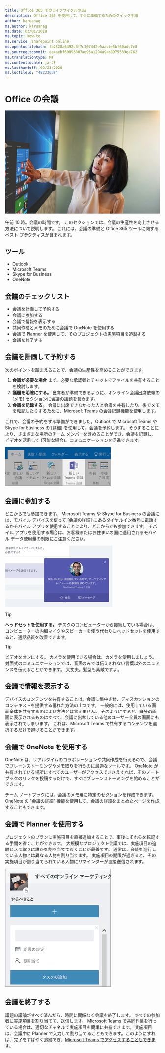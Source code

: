 ```yaml
---
title: Office 365 でのライフサイクルの1日
description: Office 365 を使用して、すぐに準備するためのクイック手順
author: karuanag
ms.author: karuanag
ms.date: 02/01/2019
ms.topic: how-to
ms.service: sharepoint online
ms.openlocfilehash: fb2820a6492c3f7c107442e5aacbe5bf60adc7c8
ms.sourcegitcommit: ee4aebf60893887ae95a1294a9ad8975539ea762
ms.translationtype: MT
ms.contentlocale: ja-JP
ms.lasthandoff: 09/23/2020
ms.locfileid: "48233639"
---
```

# <a name="meeting-at-the-office"></a>Office の会議

![通勤のビジュアル](media/ditl_meeting.png)

午前 10 時。会議の時間です。 このセクションでは、会議の生産性を向上させる方法について説明します。  これには、会議の準備と Office 365 ツールに関するベスト プラクティスが含まれます。  

## <a name="tools"></a>ツール
- Outlook
- Microsoft Teams
- Skype for Business
- OneNote

## <a name="checklist-for-your-meeting"></a>会議のチェックリスト
- 会議を計画して予約する
- 会議に参加する
- 会議で情報を表示する
- 共同作成とメモのために会議で OneNote を使用する
- 会議で Planner を使用して、そのプロジェクトの実施項目を追跡する
- 会議を終了する
 
## <a name="plan-and-book-your-meeting"></a>会議を計画して予約する
次のポイントを踏まえることで、会議の生産性を高めることができます。

1. **会議が必要な場合** まず、必要な承認者とチャットでファイルを共有することを検討します。  
1. **議題を明確にする。**  出席者が準備できるように、オンライン会議出席依頼の [メモ] セクションに会議の議題を含めます。
1. **会議を記録する。** 会議に出席できなかった人と会議を共有したり、後でメモを転記したりするために、Microsoft Teams の会議記録機能を使用します。  

これで、会議の予約をする準備ができました。Outlook で Microsoft Teams や Skype for Business の [詳細] を使用して、会議を予約します。 そうすることにより、さまざまな場所のチーム メンバーを含めることができ、会議を記録し、ビデオを活用して (可能な場合)、コミュニケーションを促進できます。 

![Outlook の Teams ](media/ditl_teamsoutlook.png)

## <a name="join-a-meeting"></a>会議に参加する
どこからでも参加できます。 Microsoft Teams や Skype for Business の会議には、モバイル デバイスを使って [会議の詳細] にあるダイヤルイン番号に電話するかモバイル アプリを使用することにより、どこからでも参加できます。 モバイル アプリを使用する場合は、お客様またはお住まいの国に適用されるモバイル データ使用量の制限にご注意ください。

![Teams 会議の参加通知](media/ditl_teamsjoin.png)

> [!TIP]
> **ヘッドセットを使用する。** デスクのコンピューターから接続している場合は、コンピューターの内臓マイクやスピーカーを使う代わりにヘッドセットを使用すると、通話品質を改善できます。

> [!TIP]
> ビデオをオンにする。 カメラを使用できる場合は、カメラを使用しましょう。対面式のコミュニケーションでは、音声のみでは伝えきれない言葉以外のニュアンスを伝えることができます。 大丈夫。髪型も素敵ですよ。 

## <a name="present-information-in-a-meeting"></a>会議で情報を表示する
デバイスのコンテンツを共有することは、会議に集中させ、ディスカッションのコンテキストを提供する優れた方法の 1 つです。 一般的には、使用している画面全体を共有するのはよい方法とは言えません。 そのようにすると、自分の画面に表示されるものはすべて、会議に出席している他のユーザー全員の画面にも表示されてしまいます。 これは、Microsoft Teams で共有するコンテンツを選択するだけで避けることができます。 

## <a name="use-onenote-in-a-meeting"></a>会議で OneNote を使用する
OneNote は、リアルタイムのコラボレーションや共同作成を行えるので、会議でブレーンストーミングやメモ取りを行うのに最適なツールです。 OneNote が共有されている場所にすべてのユーザーがアクセスできさえすれば、そのノートブックのリンクを投稿するだけで、すぐにブレーンストーミングを始めることができます。

チーム ノートブックには、会議のメモ用に特定のセクションを作成できます。 OneNote の "会議の詳細" 機能を使用して、会議の詳細をまとめたページを作成することもできます。

## <a name="use-planner-in-a-meeting"></a>会議で Planner を使用する
プロジェクトのプランに実施項目を直接追加することで、事後にそれらを転記する手間を省くことができます。 大規模なプロジェクト会議では、実施項目の追跡とメモ取りに誰かを割り当てておくことが最善です。 通常は、会議を進行している人物とは異なる人物を割り当てます。 実施項目の期限が過ぎると、その実施項目が割り当てられている人物にリマインダーが直接送信されます。 

![Planner のタスク](media/ditl_task.png)

## <a name="end-a-meeting"></a>会議を終了する
議題の議論がすべて済んだら、時間に関係なく会議を終了します。 すべての参加者に実施項目を割り当てて、送信します。 Microsoft Teams で共同作業を行っている場合は、適切なチャネルで実施項目を簡単に共有できます。 実施項目は、会議中に Planner で入力して割り当てることもできます。このようにすれば、完了をすばやく追跡でき、[Microsoft Teams でアクセスすることもできます](https://support.office.com/article/use-planner-in-microsoft-teams-62798a9f-e8f7-4722-a700-27dd28a06ee0)。 